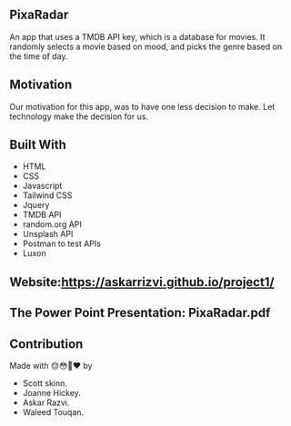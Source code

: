 ## PixaRadar

An app that uses a TMDB API key, which is a database for movies. It randomly selects a movie based on mood, and picks the genre based on the time of day.

## Motivation 
Our motivation for this app, was to have one less decision to make. Let technology make the decision for us.


## Built With
* HTML
* CSS
* Javascript
* Tailwind CSS
* Jquery 
* TMDB API
* random.org API
* Unsplash API
* Postman to test APIs
* Luxon

## Website:https://askarrizvi.github.io/project1/ 

## The Power Point Presentation: PixaRadar.pdf


## Contribution
Made with 😓😳😤❤️ by 
* Scott skinn.
* Joanne Hickey.
* Askar Razvi.
* Waleed Touqan.
